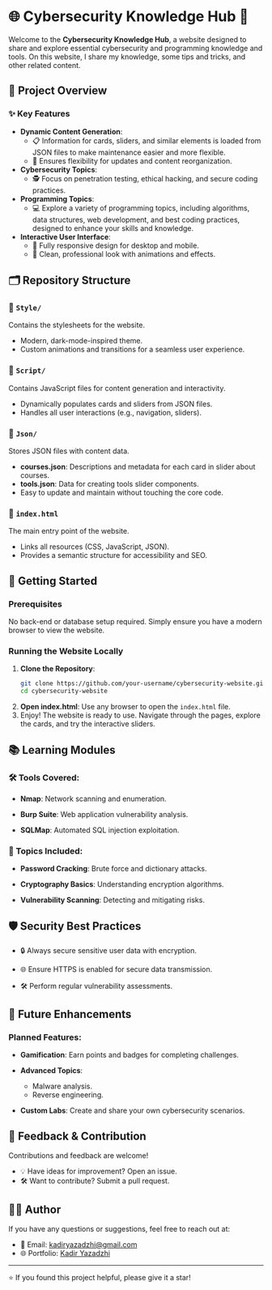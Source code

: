 # 🌐 Cybersecurity Knowledge Hub 🔐  

Welcome to the **Cybersecurity Knowledge Hub**, a website designed to share and explore essential cybersecurity and programming knowledge and tools. On this website, I share my knowledge, some tips and tricks, and other related content.



## 🌟 Project Overview  

### ✨ Key Features  
- **Dynamic Content Generation**:  
  - 📋 Information for cards, sliders, and similar elements is loaded from JSON files to make maintenance easier and more flexible.  
  - 🔄 Ensures flexibility for updates and content reorganization.  
- **Cybersecurity Topics**:  
  - 🕵️ Focus on penetration testing, ethical hacking, and secure coding practices.
- **Programming Topics**:
   - 💻 Explore a variety of programming topics, including algorithms, data structures, web development, and best coding practices, designed to enhance your skills and knowledge.
- **Interactive User Interface**:  
  - 🚀 Fully responsive design for desktop and mobile.  
  - 🎨 Clean, professional look with animations and effects.  



## 🗂️ Repository Structure  

### 📂 `Style/`  
Contains the stylesheets for the website.  
- Modern, dark-mode-inspired theme.  
- Custom animations and transitions for a seamless user experience.  

### 📂 `Script/`  
Contains JavaScript files for content generation and interactivity.  
- Dynamically populates cards and sliders from JSON files.  
- Handles all user interactions (e.g., navigation, sliders).  

### 📂 `Json/`  
Stores JSON files with content data.  
- **courses.json**: Descriptions and metadata for each card in slider about courses.  
- **tools.json**: Data for creating tools slider components.  
- Easy to update and maintain without touching the core code.  

### 📂 `index.html`  
The main entry point of the website.  
- Links all resources (CSS, JavaScript, JSON).  
- Provides a semantic structure for accessibility and SEO.  



## 🚀 Getting Started  

### Prerequisites  
No back-end or database setup required. Simply ensure you have a modern browser to view the website.  

### Running the Website Locally  
1. **Clone the Repository**:  
   ```bash
   git clone https://github.com/your-username/cybersecurity-website.git
   cd cybersecurity-website
   ```  
2. **Open index.html**:
Use any browser to open the ```index.html``` file.
3. Enjoy!
The website is ready to use. Navigate through the pages, explore the cards, and try the interactive sliders.


## 📚 Learning Modules

### 🛠️ Tools Covered:

- **Nmap**: Network scanning and enumeration.

- **Burp Suite**: Web application vulnerability analysis.

- **SQLMap**: Automated SQL injection exploitation.


### 📖 Topics Included:

- **Password Cracking**: Brute force and dictionary attacks.

- **Cryptography Basics**: Understanding encryption algorithms.

- **Vulnerability Scanning**: Detecting and mitigating risks.



## 🛡️ Security Best Practices

- 🔒 Always secure sensitive user data with encryption.

- 🌐 Ensure HTTPS is enabled for secure data transmission.

- 🛠️ Perform regular vulnerability assessments.



## 🔮 Future Enhancements

### Planned Features:

- **Gamification**: Earn points and badges for completing challenges.

- **Advanced Topics**:
  - Malware analysis.
  - Reverse engineering.

- **Custom Labs**: Create and share your own cybersecurity scenarios.



## 💬 Feedback & Contribution

Contributions and feedback are welcome!

- 💡 Have ideas for improvement? Open an issue.
- 🛠️ Want to contribute? Submit a pull request.


## 👨‍💻 Author

If you have any questions or suggestions, feel free to reach out at:

- 📧 Email: kadiryazadzhi@gmail.com
- 🌐 Portfolio: [Kadir Yazadzhi](https://kadiryazadzhi.github.io/portfolio/)

---

⭐ If you found this project helpful, please give it a star!
